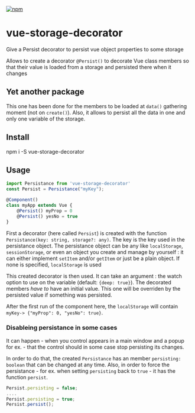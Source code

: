 [![npm](https://img.shields.io/npm/v/vue-storage-decorator.svg)](https://www.npmjs.com/package/vue-storage-decorator)

# vue-storage-decorator
Give a Persist decorator to persist vue object properties to some storage

Allows to create a decorator `@Persist()` to decorate Vue class members so that their value is loaded from a storage and persisted there when it changes

## Yet another package

This one has been done for the members to be loaded at `data()` gathering moment (not on `create()`). Also, it allows to persist all the data in one and only one variable of the storage.

## Install

npm i -S vue-storage-decorator

## Usage

```typescript
import Persistance from 'vue-storage-decorator'
const Persist = Persistance("myKey");

@Component()
class myApp extends Vue {
	@Persist() myProp = 0
	@Persist() yesNo = true
}
```

First a decorator (here called `Persist`) is created with the function `Persistance(key: string, storage?: any)`.
The key is the key used in the persistance object. The persistance object can be any like `localStorage`, `sessionStorage`, or even an object you create and manage by yourself : it can either implement `setItem` and/or `getItem` or just be a plain object. If none is specified, `localStorage` is used

This created decorator is then used. It can take an argument : the watch option to use on the variable (default: `{deep: true}`).
The decorated members *have to* have an initial value. This one will be overriden by the persisted value if something was persisted.

After the first run of the component here, the `localStorage` will contain `myKey-> {"myProp": 0, "yesNo": true}`.

### Disableing persistance in some cases

It can happen - when you control appears in a main window and a popup for ex. - that the control should in some case stop persisting its changes.

In order to do that, the created `Persistance` has an member `persisting: boolean` that can be changed at any time.
Also, in order to force the persistance - for ex. when setting `persisting` back to `true` - it has the function `persist`.
```ts
Persist.persisting = false;
....
Persist.persisting = true;
Persist.persist();
```